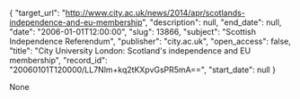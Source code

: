 {
  "target_url": "http://www.city.ac.uk/news/2014/apr/scotlands-independence-and-eu-membership", 
  "description": null, 
  "end_date": null, 
  "date": "2006-01-01T12:00:00", 
  "slug": 13866, 
  "subject": "Scottish Independence Referendum", 
  "publisher": "city.ac.uk", 
  "open_access": false, 
  "title": "City University London: Scotland's independence and EU membership", 
  "record_id": "20060101T120000/LL7Nlm+kq2tKXpvGsPR5mA==", 
  "start_date": null
}

None